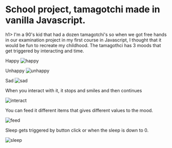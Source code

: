 <h1>School project, tamagotchi made in vanilla Javascript.</h1>h1>
I'm a 90's kid that had a dozen tamagotchi's so when we got free hands in our examination project in my first course in Javascript, I thought that it would be fun to recreate my childhood.
The tamagothci has 3 moods that get triggered by interacting and time.


Happy
![happy](https://github.com/MissPixxie/Javascript-tamagotchi/assets/78534885/429d4089-f12b-4b2e-b4ce-28da9539cba8)


Unhappy
![unhappy](https://github.com/MissPixxie/Javascript-tamagotchi/assets/78534885/d4cea80f-dd4f-47b5-b5b9-f0057e160d27)


Sad
![sad](https://github.com/MissPixxie/Javascript-tamagotchi/assets/78534885/3177e00e-2d60-4c2b-8a1d-90a10972609b)


When you interact with it, it stops and smiles and then continues

![interact](https://github.com/MissPixxie/Javascript-tamagotchi/assets/78534885/5a98d527-17d4-443c-9647-ba9590026347)


You can feed it different items that gives different values to the mood.

![feed](https://github.com/MissPixxie/Javascript-tamagotchi/assets/78534885/56fdab29-20a0-4b0b-b14f-f79b7219d036)

Sleep gets triggered by button click or when the sleep is down to 0.

![sleep](https://github.com/MissPixxie/Javascript-tamagotchi/assets/78534885/ace15086-a4a6-48fc-acca-4bd5dc156060)
